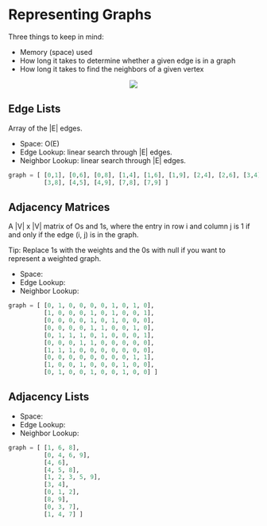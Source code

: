 # Representing Graphs

Three things to keep in mind:
- Memory (space) used
- How long it takes to determine whether a given edge is in a graph
- How long it takes to find the neighbors of a given vertex

<p align="center">
          <img src="https://s3.amazonaws.com/ka-cs-algorithms/social_network_num.png">
</p>

## Edge Lists
Array of the |E| edges.

- Space: O(E)
- Edge Lookup: linear search through |E| edges.
- Neighbor Lookup: linear search through |E| edges.

```python
graph = [ [0,1], [0,6], [0,8], [1,4], [1,6], [1,9], [2,4], [2,6], [3,4], [3,5],
          [3,8], [4,5], [4,9], [7,8], [7,9] ]
```

## Adjacency Matrices

A |V| x |V| matrix of Os and 1s, where the entry in row i and column j is 1 if and only if the edge (i, j) is in the graph.

Tip: Replace 1s with the weights and the 0s with null if you want to represent a weighted graph.

- Space:
- Edge Lookup:
- Neighbor Lookup:

```python
graph = [ [0, 1, 0, 0, 0, 0, 1, 0, 1, 0],
          [1, 0, 0, 0, 1, 0, 1, 0, 0, 1],
          [0, 0, 0, 0, 1, 0, 1, 0, 0, 0],
          [0, 0, 0, 0, 1, 1, 0, 0, 1, 0],
          [0, 1, 1, 1, 0, 1, 0, 0, 0, 1],
          [0, 0, 0, 1, 1, 0, 0, 0, 0, 0],
          [1, 1, 1, 0, 0, 0, 0, 0, 0, 0],
          [0, 0, 0, 0, 0, 0, 0, 0, 1, 1],
          [1, 0, 0, 1, 0, 0, 0, 1, 0, 0],
          [0, 1, 0, 0, 1, 0, 0, 1, 0, 0] ]
```

## Adjacency Lists

- Space:
- Edge Lookup:
- Neighbor Lookup:

```python
graph = [ [1, 6, 8],
          [0, 4, 6, 9],
          [4, 6],
          [4, 5, 8],
          [1, 2, 3, 5, 9],
          [3, 4],
          [0, 1, 2],
          [8, 9],
          [0, 3, 7],
          [1, 4, 7] ]
```
